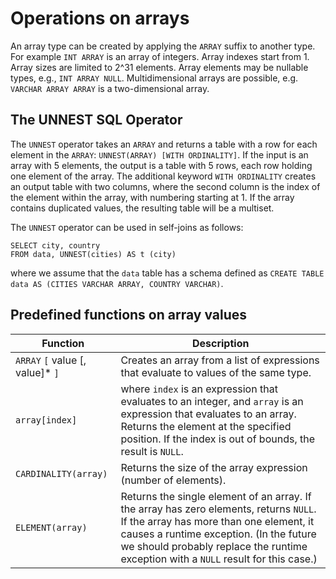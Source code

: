 # Operations on arrays

An array type can be created by applying the `ARRAY` suffix to
another type.  For example `INT ARRAY` is an array of integers.
Array indexes start from 1.  Array sizes are limited to 2^31 elements.
Array elements may be nullable types, e.g., `INT ARRAY NULL`.
Multidimensional arrays are possible, e.g. `VARCHAR ARRAY ARRAY`
is a two-dimensional array.

## The UNNEST SQL Operator

The `UNNEST` operator takes an `ARRAY` and returns a table with a
row for each element in the `ARRAY`: `UNNEST(ARRAY) [WITH
ORDINALITY]`.  If the input is an array with 5 elements, the output
is a table with 5 rows, each row holding one element of the array.
The additional keyword `WITH ORDINALITY` creates an output table
with two columns, where the second column is the index of the element
within the array, with numbering starting at 1.  If the array contains
duplicated values, the resulting table will be a multiset.

The `UNNEST` operator can be used in self-joins as follows:

```
SELECT city, country
FROM data, UNNEST(cities) AS t (city)
```

where we assume that the `data` table has a schema defined
as `CREATE TABLE data AS (CITIES VARCHAR ARRAY, COUNTRY VARCHAR)`.

## Predefined functions on array values


| Function                        | Description                                                                                     |
|---------------------------------|-------------------------------------------------------------------------------------------------|
| `ARRAY` `[` value [, value]* `]`| Creates an array from a list of expressions that evaluate to values of the same type.           |
| `array[index]`                  | where `index` is an expression that evaluates to an integer, and `array` is an expression that evaluates to an array. Returns the element at the specified position. If the index is out of bounds, the result is `NULL`.                                                                                                 |
| `CARDINALITY(array)`            | Returns the size of the array expression (number of elements).                                   |
| `ELEMENT(array)`                | Returns the single element of an array. If the array has zero elements, returns `NULL`. If the array has more than one element, it causes a runtime exception. (In the future we should probably replace the runtime exception with a `NULL` result for this case.)                                                                                                |
